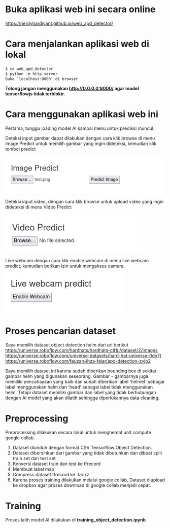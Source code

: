 # Buka aplikasi web ini secara online
https://herdyhardiyant.github.io/web_apd_detector/

# Cara menjalankan aplikasi web di lokal
```
$ cd web_apd_detector
$ python -m http.server
Buka 'localhost:8000' di browser
```

**Tolong jangan menggunakan http://0.0.0.0:8000/ agar model tensorflowjs tidak terblokir.**


# Cara menggunakan aplikasi web ini
Pertama, tunggu loading model AI sampai menu untuk prediksi muncul. 

Deteksi input gambar dapat dilakukan dengan cara klik browse di menu Image Predict untuk memilih gambar yang ingin dideteksi, kemudian klik tombol predict


![alt text](public/image-2.png)

Deteksi input video, dengan cara klik browse untuk upload video yang ingin dideteksi di menu Video Predict

![alt text](public/image-3.png)

Live webcam dengan cara klik enable webcam di menu live webcam predict, kemudian berikan izin untuk mengakses camera. 

![alt text](public/image-4.png)

# Proses pencarian dataset
Saya memilih dataset object detection helm dari url berikut
https://universe.roboflow.com/hardhats/hardhats-ctl1u/dataset/2/images
https://universe.roboflow.com/universe-datasets/hard-hat-universe-0dy7t
https://universe.roboflow.com/fauzan-ihza-fajar/apd-detection-zvjb2

Saya memilih dataset ini karena sudah diberikan bounding box di sekitar gambar helm yang digunakan seseorang. Gambar - gambarnya juga memiliki pencahayaan yang baik dan sudah diberikan label 'helmet' sebagai label menggunakan helm dan 'head' sebagai label tidak menggunakan helm. Tetapi dataset memiliki gambar dan label yang tidak berhubungan dengan AI model yang akan dilatih sehingga diperlukannya data cleaning.

# Preprocessing
Preprocessing dilakukan secara lokal untuk menghemat unit compute google collab.

1. Dataset diunduh dengan format CSV Tensorflow Object Detection.
2. Dataset dibersihkan dari gambar yang tidak dibutuhkan dan dibuat split train set dan test set
3. Konversi dataset train dan test ke tfrecord
4. Membuat label map
5. Compress dataset tfrecord ke .tar.xz
6. Karena proses training dilakukan melalui google collab, Dataset diupload ke dropbox agar proses download di google collab menjadi cepat.

# Training
Proses latih model AI dilakukan di **training_object_detection.ipynb**
